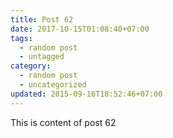 ```yaml
---
title: Post 62
date: 2017-10-15T01:08:40+07:00
tags:
  - random post
  - untagged
category:
  - random post
  - uncategorized
updated: 2015-09-16T18:52:46+07:00
---
```

This is content of post 62